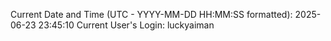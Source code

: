 Current Date and Time (UTC - YYYY-MM-DD HH:MM:SS formatted): 2025-06-23 23:45:10
Current User's Login: luckyaiman
